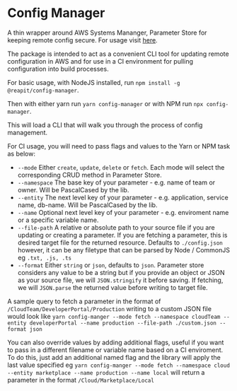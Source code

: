 # Config Manager

A thin wrapper around AWS Systems Mananger, Parameter Store for keeping remote config secure. For usage visit [here](https://foundations-documentation.reapit.cloud/app-development#config-manager).

The package is intended to act as a convenient CLI tool for updating remote configuration in AWS and for use in a CI environment for pulling configuration into build processes.

For basic usage, with NodeJS installed, run `npm install -g @reapit/config-manager`.

Then with either yarn run `yarn config-manager` or with NPM run `npx config-manager`.

This will load a CLI that will walk you through the process of config management.

For CI usage, you will need to pass flags and values to the Yarn or NPM task as below:

- `--mode` Either `create`, `update`, `delete` or `fetch`. Each mode will select the corresponding CRUD method in Parameter Store.
- `--namespace` The base key of your parameter - e.g. name of team or owner. Will be PascalCased by the lib.
- `--entity` The next level key of your parameter - e.g. application, service name, db-name. Will be PascalCased by the lib.
- `--name` Optional next level key of your parameter - e.g. enviroment name or a specific variable name.
- `--file-path` A relative or absolute path to your source file if you are updating or creating a parameter. If you are fetching a parameter, this is desired target file for the returned resource. Defaults to `./config.json` however, it can be any filetype that can be parsed by Node / CommonJS eg `.txt, .js, .ts`
- `--format` Either `string` or `json`, defaults to `json`. Parameter store considers any value to be a string but if you provide an object or JSON as your source file, we will `JSON.stringify` it before saving. If fetching, we will `JSON.parse` the returned value before writing to target file.

A sample query to fetch a parameter in the format of `/CloudTeam/DeveloperPortal/Production` writing to a custom JSON file would look like `yarn config-manger --mode fetch --namespace cloudTeam --entity developerPortal --name production --file-path ./custom.json --format json`

You can also override values by adding additional flags, useful if you want to pass in a different filename or variable name based on a CI enviroment. To do this, just add an additional named flag and the library will apply the last value specified eg `yarn config-manger --mode fetch --namespace cloud --entity marketplace --name production --name local` will return a parameter in the format `/Cloud/Marketplace/Local`